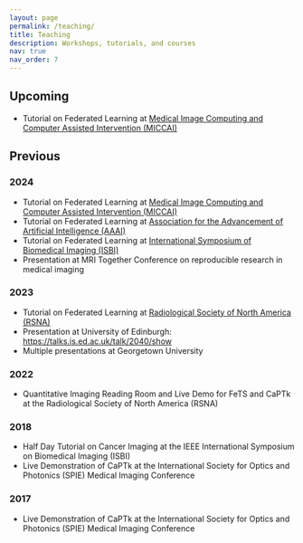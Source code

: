 ```yaml
---
layout: page
permalink: /teaching/
title: Teaching
description: Workshops, tutorials, and courses
nav: true
nav_order: 7
---
```


## Upcoming

- Tutorial on Federated Learning at [Medical Image Computing and Computer Assisted Intervention (MICCAI)](https://schedule.fl-tutorials.org/)

## Previous

### 2024

- Tutorial on Federated Learning at [Medical Image Computing and Computer Assisted Intervention (MICCAI)](https://github.com/CollaborativeFederatedLearningTutorials/website/blob/main/docs/archive/2024_miccai.md)
- Tutorial on Federated Learning at [Association for the Advancement of Artificial Intelligence (AAAI)](https://github.com/CollaborativeFederatedLearningTutorials/website/blob/main/docs/archive/2024_aaai.md)
- Tutorial on Federated Learning at [International Symposium of Biomedical Imaging (ISBI)](https://github.com/CollaborativeFederatedLearningTutorials/website/blob/main/docs/archive/2024_isbi.md)
- Presentation at MRI Together Conference on reproducible research in medical imaging


### 2023

- Tutorial on Federated Learning at [Radiological Society of North America (RSNA)](https://github.com/CollaborativeFederatedLearningTutorials/website/blob/main/docs/archive/2023_rsna_tutorial.md)
- Presentation at University of Edinburgh: https://talks.is.ed.ac.uk/talk/2040/show
- Multiple presentations at Georgetown University

### 2022

- Quantitative Imaging Reading Room and Live Demo for FeTS and CaPTk at the Radiological Society of North America (RSNA)

### 2018

- Half Day Tutorial on Cancer Imaging at the IEEE International Symposium on Biomedical Imaging (ISBI)
- Live Demonstration of CaPTk at the International Society for Optics and Photonics (SPIE) Medical Imaging Conference

### 2017

- Live Demonstration of CaPTk at the International Society for Optics and Photonics (SPIE) Medical Imaging Conference

